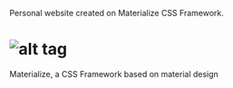 Personal website created on Materialize CSS Framework.

![alt tag](https://raw.github.com/dogfalo/materialize/master/images/materialize.gif)
===========


Materialize, a CSS Framework based on material design
